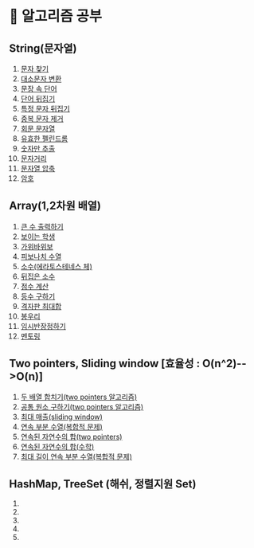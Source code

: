 # 🤖 알고리즘 공부

## String(문자열)
1. [문자 찾기](https://github.com/emsthf/basic-algorithm/blob/main/src/main/java/codingTest/algorithm/string/FindLetters.java)
2. [대소문자 변환](https://github.com/emsthf/basic-algorithm/blob/main/src/main/java/codingTest/algorithm/string/CaseConversion.java)
3. [문장 속 단어](https://github.com/emsthf/basic-algorithm/blob/main/src/main/java/codingTest/algorithm/string/WordInSentence.java)
4. [단어 뒤집기](https://github.com/emsthf/basic-algorithm/blob/main/src/main/java/codingTest/algorithm/string/WordFlip.java)
5. [특정 문자 뒤집기](https://github.com/emsthf/basic-algorithm/blob/main/src/main/java/codingTest/algorithm/string/FlipSpecificCharacters.java)
6. [중복 문자 제거](https://github.com/emsthf/basic-algorithm/blob/main/src/main/java/codingTest/algorithm/string/RemoveDuplicateCharacters.java)
7. [회문 문자열](https://github.com/emsthf/basic-algorithm/blob/main/src/main/java/codingTest/algorithm/string/Palindrome.java)
8. [유효한 펠린드롬](https://github.com/emsthf/basic-algorithm/blob/main/src/main/java/codingTest/algorithm/string/ValidPalindrome.java)
9. [숫자만 추출](https://github.com/emsthf/basic-algorithm/blob/main/src/main/java/codingTest/algorithm/string/ExtractOnlyNumbers.java)
10. [문자거리](https://github.com/emsthf/basic-algorithm/blob/main/src/main/java/codingTest/algorithm/string/ShortestCharacterDistance.java)
11. [문자열 압축](https://github.com/emsthf/basic-algorithm/blob/main/src/main/java/codingTest/algorithm/string/StringCompression.java)
12. [암호](https://github.com/emsthf/basic-algorithm/blob/main/src/main/java/codingTest/algorithm/string/Password.java)

## Array(1,2차원 배열)
1. [큰 수 출력하기](https://github.com/emsthf/basic-algorithm/blob/main/src/main/java/codingTest/algorithm/array/PrintLargeNumbers.java)
2. [보이는 학생](https://github.com/emsthf/basic-algorithm/blob/main/src/main/java/codingTest/algorithm/array/StudentWhoSees.java)
3. [가위바위보](https://github.com/emsthf/basic-algorithm/blob/main/src/main/java/codingTest/algorithm/array/RockPaperScissors.java)
4. [피보나치 수열](https://github.com/emsthf/basic-algorithm/blob/main/src/main/java/codingTest/algorithm/array/FibonacciSequence.java)
5. [소수(에라토스테네스 체)](https://github.com/emsthf/basic-algorithm/blob/main/src/main/java/codingTest/algorithm/array/EratosthenesSieve.java)
6. [뒤집은 소수](https://github.com/emsthf/basic-algorithm/blob/main/src/main/java/codingTest/algorithm/array/InvertedPrime.java)
7. [점수 계산](https://github.com/emsthf/basic-algorithm/blob/main/src/main/java/codingTest/algorithm/array/ScoreCalculation.java)
8. [등수 구하기](https://github.com/emsthf/basic-algorithm/blob/main/src/main/java/codingTest/algorithm/array/TakeTheRank.java)
9. [격자판 최대합](https://github.com/emsthf/basic-algorithm/blob/main/src/main/java/codingTest/algorithm/array/GridMaxSum.java)
10. [봉우리](https://github.com/emsthf/basic-algorithm/blob/main/src/main/java/codingTest/algorithm/array/Peaks.java)
11. [임시반장정하기](https://github.com/emsthf/basic-algorithm/blob/main/src/main/java/codingTest/algorithm/array/InterimClassLeader.java)
12. [멘토링](https://github.com/emsthf/basic-algorithm/blob/main/src/main/java/codingTest/algorithm/array/Mentoring.java)

## Two pointers, Sliding window [효율성 : O(n^2)-->O(n)]
1. [두 배열 합치기(two pointers 알고리즘)](https://github.com/emsthf/basic-algorithm/blob/main/src/main/java/codingTest/algorithm/efficiency/ConcatTwoArrays.java)
2. [공통 원소 구하기(two pointers 알고리즘)](https://github.com/emsthf/basic-algorithm/blob/main/src/main/java/codingTest/algorithm/efficiency/CommonElements.java)
3. [최대 매출(sliding window)](https://github.com/emsthf/basic-algorithm/blob/main/src/main/java/codingTest/algorithm/efficiency/MaximumSales.java)
4. [연속 부분 수열(복합적 문제)](https://github.com/emsthf/basic-algorithm/blob/main/src/main/java/codingTest/algorithm/efficiency/ContinuousSubsequence.java)
5. [연속된 자연수의 합(two pointers)]()
6. [연속된 자연수의 합(수학)]()
7. [최대 길이 연속 부분 수열(복합적 문제)]()

## HashMap, TreeSet (해쉬, 정렬지원 Set)
1. []()
2. []()
3. []()
4. []()
5. []()
